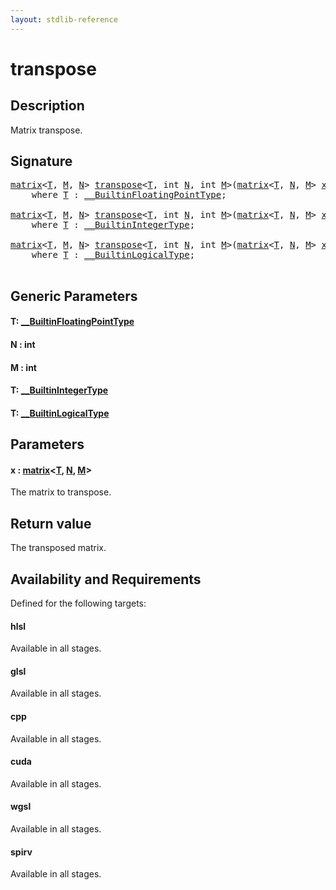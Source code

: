 ```yaml
---
layout: stdlib-reference
---
```


# transpose

## Description

Matrix transpose.



## Signature 

<pre>
<a href="../types/matrix/index.html" class="code_type">matrix</a>&lt;<a href="transpose.html#typeparam-T" class="code_type">T</a>, <a href="transpose.html#decl-M" class="code_var">M</a>, <a href="transpose.html#decl-N" class="code_var">N</a>&gt; <a href="transpose.html">transpose</a>&lt;<a href="transpose.html#typeparam-T" class="code_type">T</a>, <span class="code_keyword">int</span> <a href="transpose.html#decl-N" class="code_var">N</a>, <span class="code_keyword">int</span> <a href="transpose.html#decl-M" class="code_var">M</a>&gt;(<a href="../types/matrix/index.html" class="code_type">matrix</a>&lt;<a href="transpose.html#typeparam-T" class="code_type">T</a>, <a href="transpose.html#decl-N" class="code_var">N</a>, <a href="transpose.html#decl-M" class="code_var">M</a>&gt; <a href="transpose.html#decl-x" class="code_param">x</a>)
    <span class='code_keyword'>where</span> <a href="transpose.html#typeparam-T" class="code_type">T</a> : <a href="../interfaces/0_builtinfloatingpointtype-029hm/index.html" class="code_type">__BuiltinFloatingPointType</a>;

<a href="../types/matrix/index.html" class="code_type">matrix</a>&lt;<a href="transpose.html#typeparam-T" class="code_type">T</a>, <a href="transpose.html#decl-M" class="code_var">M</a>, <a href="transpose.html#decl-N" class="code_var">N</a>&gt; <a href="transpose.html">transpose</a>&lt;<a href="transpose.html#typeparam-T" class="code_type">T</a>, <span class="code_keyword">int</span> <a href="transpose.html#decl-N" class="code_var">N</a>, <span class="code_keyword">int</span> <a href="transpose.html#decl-M" class="code_var">M</a>&gt;(<a href="../types/matrix/index.html" class="code_type">matrix</a>&lt;<a href="transpose.html#typeparam-T" class="code_type">T</a>, <a href="transpose.html#decl-N" class="code_var">N</a>, <a href="transpose.html#decl-M" class="code_var">M</a>&gt; <a href="transpose.html#decl-x" class="code_param">x</a>)
    <span class='code_keyword'>where</span> <a href="transpose.html#typeparam-T" class="code_type">T</a> : <a href="../interfaces/0_builtinintegertype-029g/index.html" class="code_type">__BuiltinIntegerType</a>;

<a href="../types/matrix/index.html" class="code_type">matrix</a>&lt;<a href="transpose.html#typeparam-T" class="code_type">T</a>, <a href="transpose.html#decl-M" class="code_var">M</a>, <a href="transpose.html#decl-N" class="code_var">N</a>&gt; <a href="transpose.html">transpose</a>&lt;<a href="transpose.html#typeparam-T" class="code_type">T</a>, <span class="code_keyword">int</span> <a href="transpose.html#decl-N" class="code_var">N</a>, <span class="code_keyword">int</span> <a href="transpose.html#decl-M" class="code_var">M</a>&gt;(<a href="../types/matrix/index.html" class="code_type">matrix</a>&lt;<a href="transpose.html#typeparam-T" class="code_type">T</a>, <a href="transpose.html#decl-N" class="code_var">N</a>, <a href="transpose.html#decl-M" class="code_var">M</a>&gt; <a href="transpose.html#decl-x" class="code_param">x</a>)
    <span class='code_keyword'>where</span> <a href="transpose.html#typeparam-T" class="code_type">T</a> : <a href="../interfaces/0_builtinlogicaltype-029g/index.html" class="code_type">__BuiltinLogicalType</a>;

</pre>

## Generic Parameters

####  <a id="typeparam-T"></a>T: [\_\_BuiltinFloatingPointType](../interfaces/0_builtinfloatingpointtype-029hm/index.html)
####  <a id="decl-N"></a>N  : int
####  <a id="decl-M"></a>M  : int
####  <a id="typeparam-T"></a>T: [\_\_BuiltinIntegerType](../interfaces/0_builtinintegertype-029g/index.html)
####  <a id="typeparam-T"></a>T: [\_\_BuiltinLogicalType](../interfaces/0_builtinlogicaltype-029g/index.html)

## Parameters

####  <a id="decl-x"></a>x  : [matrix](../types/matrix/index.html)\<[T](../types/matrix/t-0.html), [N](../types/matrix/index.html#decl-N), [M](../types/matrix/index.html#decl-M)\>
The matrix to transpose.


## Return value
The transposed matrix.


## Availability and Requirements

Defined for the following targets:

#### hlsl
Available in all stages.

#### glsl
Available in all stages.

#### cpp
Available in all stages.

#### cuda
Available in all stages.

#### wgsl
Available in all stages.

#### spirv
Available in all stages.



